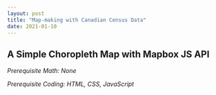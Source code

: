 ```yaml
---
layout: post
title: "Map-making with Canadian Census Data"
date: 2021-01-10
---
```


## A Simple Choropleth Map with Mapbox JS API

_Prerequisite Math: None_

_Prerequisite Coding: HTML, CSS, JavaScript_